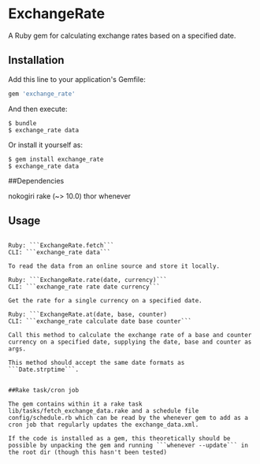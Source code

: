 # ExchangeRate

A Ruby gem for calculating exchange rates based on a specified date.

## Installation

Add this line to your application's Gemfile:

```ruby
gem 'exchange_rate'
```

And then execute:

    $ bundle
    $ exchange_rate data

Or install it yourself as:

    $ gem install exchange_rate
    $ exchange_rate data

##Dependencies

nokogiri
rake (~> 10.0)
thor
whenever

## Usage

```'require/exchange_rate'

Ruby: ```ExchangeRate.fetch```
CLI: ```exchange_rate data```

To read the data from an online source and store it locally.

Ruby: ```ExchangeRate.rate(date, currency)```
CLI: ```exchange_rate rate date currency```

Get the rate for a single currency on a specified date.

Ruby: ```ExchangeRate.at(date, base, counter)
CLI: ```exchange_rate calculate date base counter```

Call this method to calculate the exchange rate of a base and counter currency on a specified date, supplying the date, base and counter as args.

This method should accept the same date formats as ```Date.strptime```.


##Rake task/cron job

The gem contains within it a rake task lib/tasks/fetch_exchange_data.rake and a schedule file config/schedule.rb which can be read by the whenever gem to add as a cron job that regularly updates the exchange_data.xml.

If the code is installed as a gem, this theoretically should be possible by unpacking the gem and running ```whenever --update``` in the root dir (though this hasn't been tested)
